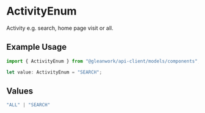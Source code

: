 # ActivityEnum

Activity e.g. search, home page visit or all.

## Example Usage

```typescript
import { ActivityEnum } from "@gleanwork/api-client/models/components";

let value: ActivityEnum = "SEARCH";
```

## Values

```typescript
"ALL" | "SEARCH"
```